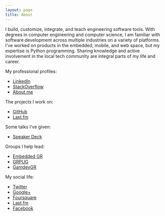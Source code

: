 ```yaml
---
layout: page
title: About
---
```


I build, customize, integrate, and teach engineering software tools. With degrees in computer engineering and computer science, I am familiar with software development across multiple industries on a variety of platforms. I've worked on products in the embedded, mobile, and web space, but my expertise is Python programming. Sharing knowledge and active involvement in the local tech community are integral parts of my life and career.

My professional profiles:

* [LinkedIn](http://www.linkedin.com/in/jacebrowning)
* [StackOverflow](http://careers.stackoverflow.com/jacebrowning)
* [About.me](https://about.me/jacebrowning)

The projects I work on:

* [GitHub](https://github.com/jacebrowning)
* [Last.fm](http://www.last.fm/music/Jace+Browning/+albums)

Some talks I've given:

* [Speaker Deck](https://speakerdeck.com/jacebrowning)

Groups I help lead:

* [Embedded GR](http://www.meetup.com/embedded-gr/)
* [GRPUG](http://www.meetup.com/grpython/)
* [GamdevGR](http://www.meetup.com/GamedevGR/)

My social life:

* [Twitter](https://twitter.com/jacebrowning)
* [Google+](https://plus.google.com/+JaceBrowning/posts)
* [Foursquare](https://foursquare.com/jacebrowning)
* [Last.fm](http://www.last.fm/user/justus87)
* [Facebook](https://www.facebook.com/jacebrowning)
